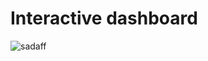 # Interactive dashboard
![sadaff](https://user-images.githubusercontent.com/72921465/115162566-faf34c80-a0ac-11eb-9c20-edcd66551625.PNG)
